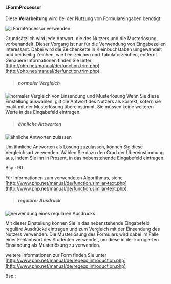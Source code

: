 #### LFormProcessor ####
Diese **Verarbeitung** wird bei der Nutzung von Formulareingaben benötigt.

![](LFormProcessor.png "LFormProcessor verwenden")

Grundsätzlich wird jede Antwort, die des Nutzers und die Musterlösung, vorbehandelt. Dieser Vorgang ist nur für die Verwendung von Eingabezeilen interessant. Dabei wird die Zeichenkette in Kleinbuchstaben umgewandelt und beidseitig Zeichen, wie Leerzeichen und Tabulatorzeichen, entfernt.
Genauere Informationen finden Sie unter [http://php.net/manual/de/function.trim.php](http://php.net/manual/de/function.trim.php).

>##### normaler Vergleich

![](LFormProcessorNormal.png "normaler Vergleich von Einsendung und Musterlösung")
Wenn Sie diese Einstellung auswählen, gilt die Antwort des Nutzers als korrekt, sofern sie exakt mit der Musterlösung übereinstimmt. Sie müssen keine weiteren Werte in das Eingabefeld eintragen.

>##### ähnliche Antworten

![](LFormProcessorAhnlichkeit.png "ähnliche Antworten zulassen")

Um ähnliche Antworten als Lösung zuzulassen, können Sie diese Vergleichsart verwenden. Wählen Sie dazu den Grad der Übereinstimmung aus, indem Sie ihn in Prozent, in das nebenstehende Eingabefeld eintragen. 

Bsp.: 90

Für Informationen zum verwendeten Algorithmus, siehe [http://www.php.net/manual/de/function.similar-text.php](http://www.php.net/manual/de/function.similar-text.php).


>##### regulärer Ausdruck

![](LFormProcessorRegular.png "Verwendung eines regulären Ausdrucks")

Mit dieser Einstellung können Sie in das nebenstehende Eingabefeld reguläre Ausdrücke eintragen und zum Vergleich mit der Einsendung des Nutzers verwenden. Die Musterlösung des Formulars wird dabei im Falle einer Fehlantwort des Studenten verwendet, um diese in der korrigierten Einsendung als Musterlösung zu verwenden.

weitere Informationen zur Form finden Sie unter
[http://www.php.net/manual/de/regexp.introduction.php](http://www.php.net/manual/de/regexp.introduction.php)

Bsp.: $%[B|b]erlin%$